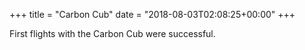 +++
title = "Carbon Cub"
date = "2018-08-03T02:08:25+00:00"
+++

First flights with the Carbon Cub were successful.
			